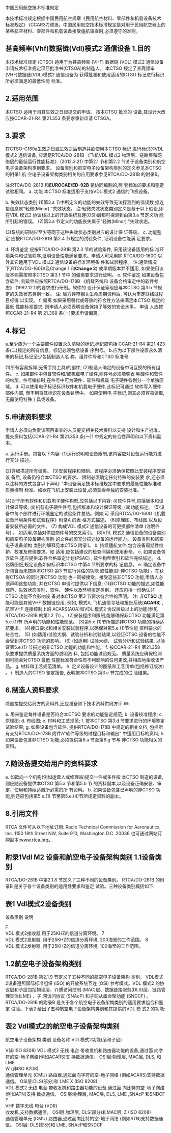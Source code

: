  
中国民用航空技术标准规定 
 
本技术标准规定根据中国民用航空规章《民用航空材料、零部件和机载设备技术
标准规定》
(CCAR37)颁发。中国民用航空技术标准规定是对用于民用航空器上的
某些航空材料、零部件和机载设备接受适航审查时,必须遵守的准则。 

## 甚高频率(Vhf)数据链(Vdl)模式2 通信设备 1.目的

本技术标准规定
(CTSO)
适用于为甚高频率
(VHF)
数据链
(VDL)
模式2 通信设备申请技术标准规定项目批准书(CTSOA)的制造人。
本CTSO 规定了甚高频率(VHF)数据链(VDL)模式2 通信设备为 获得批准和使用适用的CTSO 标记进行标识所必须满足的最低性能 标准。 

## 2.适用范围

本CTSO 适用于自其生效之日起提交的申请。
按本CTSO 批准的
设备,其设计大改应按CCAR-21-R4 第21.353 条要求重新申请
CTSOA。 

## 3.要求

在CTSO-C160a生效之日或生效之后制造并欲使用本CTSO 标记
进行标识的VDL 模式2 通信设备,
应满足RTCA/DO-281B
《飞机VDL
模式2 物理层、链路层和网络层的最低运行性能标准》
(2012.3.21)
中第2.1 节和第2.2 节关于设备类别和航空电子设备架构类别要求。
设备类别和航空电子设备架构类别的定义参见本CTSO 的附录1,航
空电子设备架构类别相关的应用要求参见RTCA/DO-281B 的附录B。
 
注:RTCA/DO-281B 和**EUROCAE/ED-92B** 是协同编制的,两
套标准的要求和鉴定试验相同。 
a. 功能 
本CTSO 标准适用于支持VDL 模式2 通信的飞机设备。 

b. 失效状态类别 
(1)第3.a 节中所定义的功能的失效导致无法探测到的错误数
据连接信息属"轻微(Minor)
"失效状态。 
注:轻微失效状态类别定义是基于以下假设,即在VDL 模式2
协议栈以上的开放系统互连(OSI)层都可探测到由第3.a 节定义功 能所引起的错误。 
(2)第3.a 节定义的功能丧失属于"轻微(Minor)
"失效状态。
 
(3)系统的研制应至少等同于这种失效状态类别对应的设计保
证等级。 
c. 功能鉴定 
应按RTCA/DO-281B 第2.4 节规定的试验条件,
证明设备性能满
足要求。 

d. 环境鉴定 
应按RTCA/DO-281B 第2.3 节的试验条件,
采用该设备适用的标
准环境条件和试验程序,证明设备性能满足要求。申请人可采用除
RTCA/DO-160G 以外其它适用于VDL 模式2 通信设备的标准环境条
件和试验程序。 
注:通常情况下,RTCA/DO-160D(及Change 1 和**Change 2**)
或早期版本并不适用,
如果使用该版本则需按照本CTSO 第3.f 节中
的偏离要求进行证明。 
e. 软件鉴定 
如果设备包含软件,
则软件应按照RTCA/DO-178B
《机载系统和
设备合格审定中的软件考虑》
(1992.12.1)的要求进行研制。软件的
设计保证等级应与本CTSO 第3.b 节规定的失效状态类别一致。 
注:
局方评审相关生命周期资料后,
可认为审定联络过程目标得
以实现。 
f. 偏离 如果采用替代或等效的符合性方法来满足本CTSO 规定的最低
性能标准要求,
则申请人必须表明设备保持了等效的安全水平。
申请
人应按照CCAR-21-R4 第 21.368 条(一)要求申请偏离。 

## 4.标记

a.至少应为一个主要部件设置永久清晰的标记,标记应包括
CCAR-21-R4 第21.423 条(二)规定的所有信息。标记必须包括设备
序列号。 
b.应为以下部件设置永久清晰的标记,标记至少包括制造人名
称、组件件号和CTSO 标准号: 

(1)所有容易拆卸(无需手持工具)的部件; 
(2)制造人确定的设备中可互换的所有组件。 
c. 如果部件中包含软件和/或机载电子硬件,则件号必须能够表
明硬件和软件的构型。件号编排时,在件号中可为硬件、软件和机载
电子硬件各划分一个单独区域。 
d. 可以使用电子标记标识软件和机载电子硬件,此标记可通过
软件写入硬件部件内部,
而不用将其标识在设备铭牌中。
如果使用电
子标记,则其必须容易读取,无需使用特殊工具或设备。 

## 5.申请资料要求

申请人必须向负责该项目审查的人员提交相关技术资料以支持
设计和生产批准。提交资料包括CCAR-21-R4 第21.353 条(一)1
中规定的符合性声明和以下资料副本。 

a. 运行手册。包含以下内容: (1)运行说明和设备限制,该内容应对设备运行能力进行充分
描述。 

(2)详细描述所有偏离。 
(3)安装程序和限制。该程序必须确保按照此安装程序安装设
备后,
设备仍符合本CTSO 的要求。
限制必须确定任何特殊的安装要
求,还必须以注释的方式包含以下声明: 
"本设备满足技术标准规定中要求的最低性能标准和质量控制
标准。如欲在飞机上安装此设备,必须获得单独的安装批准。
" 

(4)对于所有软件和机载电子硬件构型,应包括以下内容: 
(i)软件件号,包括版本和设计保证等级; 
(ii)机载电子硬件件号,包括版本和设计保证等级; 
(iii)功能描述。 
(5)设备中每个部件进行环境鉴定的试验条件总结。例如,可
采用RTCA/DO-160G《机载设备环境条件和试验程序》附录A 的表 格方式描述。 
(6)原理图、布线图,以及设备安装所必需的文件。 (7)
 构成VDL 模式2 通信设备的可更换部件清单
(注明件号)
。
如适用,包括对供应商件号的交叉索引。 
(8)VDL 模式2 通信设备的设备类别和航空电子设备架构类别
的文件必须充分描述设备的运行能力。
设备类别和航空电子设备架构
类别的解释见本CTSO 附录1。 
b. 持续适航文件,包含设备周期性维护、校准及修理要求。如
适用,应包括建议的检查间隔和使用寿命。 
c. 如果设备包含软件,还应提供:软件合格审定计划(PSAC)
,
软件构型索引和软件完结综述。 
d. 铭牌图纸,规定设备如何标识本CTSO 中第4 节所要求的标
记信息。 
e. 确定设备中所包含而未按照本CTSO 第3 节进行评估的功能
或性能(即:非CTSO 功能)
。在获得CTSOA 的同时非CTSO 功能
也一同被接受。接受这些非CTSO 功能,申请人必须声明这些功能,
并在CTSO 申请时提供以下信息: 
(1)非CTSO 功能的描述,如性能规范、失效状态类别、软件、
硬件以及环境鉴定类别。
还应包括一份确认非CTSO 功能不会影响设
备对本CTSO 第3 节要求符合性的声明。 
注:
非**CTSO** 功能可能是其他VHF 数据链应用,
例如,
模式A,
飞机通信寻址和报告系统(**ACARS**)
,航空VHF 连接控制上的
ACARS(AOA)和VDL 模式2 协议层级以上的功能(参见
RTCA/DO-281B 的第1.2 节)
。 
(2)安装程序和限制,能够确保非CTSO 功能满足第5.e.(1)节
所声明的功能和性能规范。 
(3)第5.e.(1)节所描述非CTSO 功能的持续适航要求。 
(4)接口要求和相关安装试验程序,以确保对第5.e.(1)节性能
资料要求的符合性。 
(5)
(如适用)试验大纲、试验分析和试验结果,以验证CTSO
设备的性能不会受到非CTSO 功能的影响。 
(6)
(如适用)
试验大纲、
试验分析和试验结果,
以验证第5.e.(1)
节描述的非CTSO 功能的功能和性能。 
f. 按CCAR-21-R4 第21.358 条要求提供质量系统方面的说明资
料,
包括功能试验规范。
质量系统应确保检测到可能会对CTSO 最低
性能标准符合性有不利影响的任何更改,并相应地拒收该产品。 
g. 材料和工艺规范清单。 
h. 定义设备设计的图纸和工艺清单(包括修订版次)
。 
i. 制造人的CTSO 鉴定报告,
表明按本CTSO 第3.c 节完成的试
验结果。 

## 6.制造人资料要求

除直接提交给局方的资料外,还应准备如下技术资料供局方评
审: 

a. 用来鉴定每件设备是否符合本CTSO 要求的功能鉴定规范; b. 设备校准程序; 
c. 原理图; 
d. 布线图; 
e. 材料和工艺规范; f. 按本CTSO 第3.d 节要求进行的环境鉴定试验结果; 
g. 如果设备包含软件,
提供RTCA/DO-178B 中规定的相关文档,
包括所有支持RTCA/DO-178B 附件A"软件等级的过程目标和输出"
中适用目标的资料; 
h. 如果设备包含非CTSO 功能,必须提供第6.a 节至第6.g 节与
非CTSO 功能相关的资料。 

## 7.随设备提交给用户的资料要求

a. 如欲向一个机构(例如运营人或修理站)提交一件或多件按
本CTSO 制造的设备,则应随设备提供本CTSO 第5.a 节和第5.b 节
的资料副本,以及设备正确安装、审定、使用和持续适航所必需的所
有资料。 
b. 如果设备包含已声明的非CTSO 功能,则还应包括第5.e.(1)
节至第5.e.(4)节所规定资料的副本。 

## 8.引用文件

RTCA 文件可从以下地址订购: 
Radio Technical Commission for Aeronautics, Inc. 1150 18th Street NW, Suite 910, Washington D.C. 20036 
也可通过网站订购副本:www.rtca.org。 

## 附录1Vdl M2 设备和航空电子设备架构类别 1.1设备类别

RTCA/DO-281B 中第2.1.8 节定义了三种不同的设备类别。
RTCA/DO-281B 的附录B 是关于各个设备类别的适用性要求和鉴定
试验。三种设备类别概括如下: 

## 表1 Vdl模式2设备类别

设备类别 
说明 

F  
VDL 模式2接收器,用于25KHZ的信道分离环境。 
7  
VDL 模式2发射器,
用于25KHZ的信道分离环境,
200海里的工作范围。
8  
VDL 模式2发射器,
用于25KHZ的信道分离环境,
100海里的工作范围。

## 1.2航空电子设备架构类别

RTCA/DO-281B 第2.1.9 节定义了五种不同的航空电子设备架构
类别。
VDL模式2设备遵照国际标准组织
(ISO)
的开放系统互连
(OSI)
参考模式。VDL 模式2 的协议层和子层包括物理层、介质访问控制 (MAC)层、数据链接服务(DLS)层、链路管理实体(LME)
、子
网访问协议
(SNAcP)
和子网从属会聚功能
(SNDCF)
。
RTCA/DO-281B
的附录B 是关于各个航空电子设备架构类别的适用要求组合和鉴定
试验。下表2 给出了五种航空电子设备架构类别和其提供的VDL 模
式2 的功能:               

## 表2 Vdl模式2的航空电子设备架构类别

航空电子设备架构
类别 
设备名称 
VDL模式2功能(层和子层) 

V(非ISO 8208) 
VDL 模式2 无线 电台 
带收发机和路由器功能的设备,通过面 向字符的空-地子网络(例如ACARS)支 持数据通信。 OSI层:物理层, MAC层, DLS, 和 LME  
W (非ISO 8208)  
通信管理单元 (CMU) 
路由器,通过面向字符的空-地子网络 (例如ACARS)支持数据通信。 
OSI层:DLS(部分)和 LME 
X (ISO 8208)  
VDL 模式2 无线 电台 
带收发机和路由器功能的设备,通过面 向比特的空-地子网络(例如ATN)支持 数据通信。 OSI层:物理层, 
MAC层, 
DLS, 
LME 
,SNAcP
和SNDCF  
Y  
VHF 数字无线 电台 (VDR)  
收发机,支持数据通信。 OSI层:物理层, DLS(部分)和MAC层, 
Z (ISO 8208)  
通信管理单元
(CMU) 
路由器,通过面向比特的空-地子网络 (例如ATN)支持数据通信。 OSI层:
DLS(部分)和 LME,
SNAcP和SNDCF
